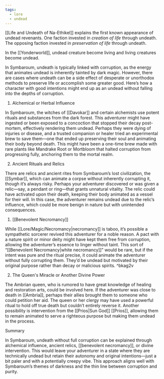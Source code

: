 ```yaml
---
tags:
  - lore
  - undead
---
```

[[Life and Undeath of Na-Ethikel]] explains the first known appearance of undead revenants. One faction invested in *creation of life* through undeath. The opposing faction invested in *preservation of life* through undeath.

In the [[Yonderworld]], undead creature become living and living creatures become undead.

In Symbaroum, undeath is typically linked with corruption, as the energy that animates undead is inherently tainted by dark magic. However, there are cases where undeath can be a side effect of desperate or unorthodox methods to preserve life or accomplish some greater good. Here’s how a character with good intentions might end up as an undead without falling into the depths of corruption.

1. Alchemical or Herbal Influence

In Symbaroum, the witches of [[Davokar]] and certain alchemists use potent rituals and substances from the dark forest. This adventurer might have ingested or been exposed to a concoction that stopped their decay post-mortem, effectively rendering them undead. Perhaps they were dying of injuries or disease, and a trusted companion or healer tried an experimental brew to save them—one that ended up preserving their soul and animating their body beyond death. This might have been a one-time brew made with rare plants like Mandrake Root or Mortbloom that halted corruption from progressing fully, anchoring them to the mortal realm.

2. Ancient Rituals and Relics

There are relics and ancient rites from Symbaroum’s lost civilization, the [[Symbar]], which can animate a corpse without inherently corrupting it, though it’s always risky. Perhaps your adventurer discovered or was given a relic—say, a pendant or ring—that grants unnatural vitality. The relic could have activated upon their death, keeping their body animated as a vessel for their will. In this case, the adventurer remains undead due to the relic’s influence, which could be more benign in nature but with unintended consequences.

1. [[Benevolent Necromancy]]

While [[Lore/Magic/Necromancy|necromancy]] is taboo, it’s possible a sympathetic sorcerer revived this adventurer for a noble reason. A pact with a nature spirit or minor deity might have kept them free from corruption, allowing the adventurer’s essence to linger without taint. This sort of “[[Benevolent Necromancy|white necromancy]]” would be rare, but if the intent was pure and the ritual precise, it could animate the adventurer without fully corrupting them. They’d be undead but motivated by their original purpose rather than decay or malicious spirits. ^bkag2v

2. The Queen's Miracle or Another Divine Power

The Ambrian queen, who is rumored to have great knowledge of healing and restoration arts, could be involved here. If the adventurer was close to death in [[Ambria]], perhaps their allies brought them to someone who could petition her aid. The queen or her clergy may have used a powerful ritual to hold off true death but couldn’t entirely reverse it. Another possibility is intervention from the [[Prios|Sun God]] [[Prios]], allowing them to remain animated to serve a righteous purpose but making them undead in the process.

Summary

In Symbaroum, undeath without full corruption can be explained through alchemical influence, ancient relics, [[benevolent necromancy]], or divine intervention. This would leave your adventurer in a state where they are technically undead but retain their autonomy and original intentions—just a bit paler and with a potentially creepy vibe. This approach aligns well with Symbaroum’s themes of darkness and the thin line between corruption and purity.


